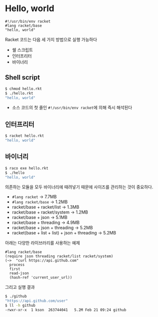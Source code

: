 # Hello, world

```racket
#!/usr/bin/env racket
#lang racket/base
"hello, world"
```

Racket 코드는 다음 세 가지 방법으로 실행 가능하다

* 쉘 스크립트
* 인터프리터
* 바이너리

## Shell script

```bash
$ chmod hello.rkt
$ ./hello.rkt
"hello, world"
```

* 소스 코드의 첫 줄인 `#!/usr/bin/env racket`에 의해 즉시 해석된다

## 인터프리터

```bash
$ racket hello.rkt
"hello, world"
```

## 바이너리

```bash
$ raco exe hello.rkt
$ ./hello
"hello, world"
```

의존하는 모듈을 모두 바이너리에 때려넣기 때문에 사이즈를 관리하는 것이 중요하다.

* `#lang racket` -> 7.7MB
* `#lang racket/base` -> 1.2MB
* racket/base + racket/list -> 1.3MB
* racket/base + racket/system -> 1.2MB
* racket/base + json -> 5.1MB
* racket/base + threading -> 4.9MB
* racket/base + json + threading -> 5.2MB
* racket(base + list + list) + json + threading -> 5.2MB

아래는 다양한 라이브러리를 사용하는 예제

```racket
#lang racket/base
(require json threading racket/list racket/system)
(~>  "curl https://api.github.com"
  process
  first
  read-json
  (hash-ref 'current_user_url))
```

그리고 실행 결과

```bash
$ ./github  
"https://api.github.com/user"
$ ll -h github
-rwxr-xr-x  1 kson  263744041   5.2M Feb 21 09:24 github
```
